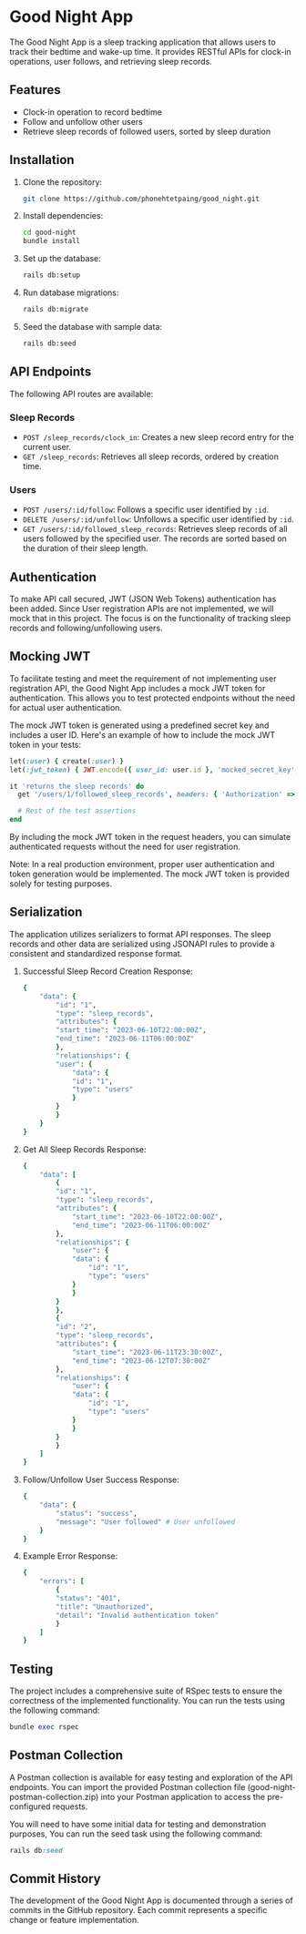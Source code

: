 # Good Night App

The Good Night App is a sleep tracking application that allows users to track their bedtime and wake-up time. It provides RESTful APIs for clock-in operations, user follows, and retrieving sleep records.

## Features

- Clock-in operation to record bedtime
- Follow and unfollow other users
- Retrieve sleep records of followed users, sorted by sleep duration

## Installation

1. Clone the repository:

   ```bash
   git clone https://github.com/phonehtetpaing/good_night.git
   ```

2. Install dependencies:

   ```bash
   cd good-night
   bundle install
   ```

3. Set up the database:

    ```bash
    rails db:setup
    ```

4. Run database migrations:

    ```bash
    rails db:migrate
    ```

5. Seed the database with sample data:

    ```bash
    rails db:seed
    ```

## API Endpoints

The following API routes are available:

### Sleep Records

- `POST /sleep_records/clock_in`: Creates a new sleep record entry for the current user.
- `GET /sleep_records`: Retrieves all sleep records, ordered by creation time.

### Users

- `POST /users/:id/follow`: Follows a specific user identified by `:id`.
- `DELETE /users/:id/unfollow`: Unfollows a specific user identified by `:id`.
- `GET /users/:id/followed_sleep_records`: Retrieves sleep records of all users followed by the specified user. The records are sorted based on the duration of their sleep length.

## Authentication

To make API call secured, JWT (JSON Web Tokens) authentication has been added. Since User registration APIs are not implemented, we will mock that in this project. The focus is on the functionality of tracking sleep records and following/unfollowing users.

## Mocking JWT

To facilitate testing and meet the requirement of not implementing user registration API, the Good Night App includes a mock JWT token for authentication. This allows you to test protected endpoints without the need for actual user authentication.

The mock JWT token is generated using a predefined secret key and includes a user ID. Here's an example of how to include the mock JWT token in your tests:

```ruby
let(:user) { create(:user) }
let(:jwt_token) { JWT.encode({ user_id: user.id }, 'mocked_secret_key', 'HS256') }

it 'returns the sleep records' do
  get '/users/1/followed_sleep_records', headers: { 'Authorization' => "Bearer #{jwt_token}" }

  # Rest of the test assertions
end
```

By including the mock JWT token in the request headers, you can simulate authenticated requests without the need for user registration.

Note: In a real production environment, proper user authentication and token generation would be implemented. The mock JWT token is provided solely for testing purposes.

## Serialization

The application utilizes serializers to format API responses. The sleep records and other data are serialized using JSONAPI rules to provide a consistent and standardized response format.

1. Successful Sleep Record Creation Response:

    ```ruby
    {
        "data": {
            "id": "1",
            "type": "sleep_records",
            "attributes": {
            "start_time": "2023-06-10T22:00:00Z",
            "end_time": "2023-06-11T06:00:00Z"
            },
            "relationships": {
            "user": {
                "data": {
                "id": "1",
                "type": "users"
                }
            }
            }
        }
    }
    ```

2. Get All Sleep Records Response:

    ```ruby
    {
        "data": [
            {
            "id": "1",
            "type": "sleep_records",
            "attributes": {
                "start_time": "2023-06-10T22:00:00Z",
                "end_time": "2023-06-11T06:00:00Z"
            },
            "relationships": {
                "user": {
                "data": {
                    "id": "1",
                    "type": "users"
                }
                }
            }
            },
            {
            "id": "2",
            "type": "sleep_records",
            "attributes": {
                "start_time": "2023-06-11T23:30:00Z",
                "end_time": "2023-06-12T07:30:00Z"
            },
            "relationships": {
                "user": {
                "data": {
                    "id": "1",
                    "type": "users"
                }
                }
            }
            }
        ]
    }
    ```

3. Follow/Unfollow User Success Response:

    ```ruby
    {
        "data": {
            "status": "success",
            "message": "User followed" # User unfollowed
        }
    }
    ```

4. Example Error Response:

    ```ruby
    {
        "errors": [
            {
            "status": "401",
            "title": "Unauthorized",
            "detail": "Invalid authentication token"
            }
        ]
    }
    ```


## Testing

The project includes a comprehensive suite of RSpec tests to ensure the correctness of the implemented functionality. You can run the tests using the following command:

```ruby
bundle exec rspec
```

## Postman Collection

A Postman collection is available for easy testing and exploration of the API endpoints. You can import the provided Postman collection file (good-night-postman-collection.zip) into your Postman application to access the pre-configured requests.

You will need to have some initial data for testing and demonstration purposes, You can run the seed task using the following command:

```ruby
rails db:seed
```

## Commit History

The development of the Good Night App is documented through a series of commits in the GitHub repository. Each commit represents a specific change or feature implementation.
